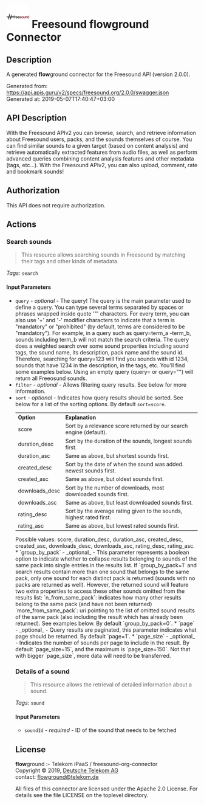 # ![LOGO](logo.png) Freesound **flow**ground Connector

## Description

A generated **flow**ground connector for the Freesound API (version 2.0.0).

Generated from: https://api.apis.guru/v2/specs/freesound.org/2.0.0/swagger.json<br/>
Generated at: 2019-05-07T17:40:47+03:00

## API Description

With the Freesound APIv2 you can browse, search, and retrieve information about Freesound users, packs, and the sounds themselves of course. You can find similar sounds to a given target (based on content analysis) and retrieve automatically extracted features from audio files, as well as perform advanced queries combining content analysis features and other metadata (tags, etc...). With the Freesound APIv2, you can also upload, comment, rate and bookmark sounds!

## Authorization

This API does not require authorization.

## Actions

### Search sounds

> This resource allows searching sounds in Freesound by matching their tags and other kinds of metadata.

*Tags:* `search`

#### Input Parameters
* `query` - _optional_ - The query! The query is the main parameter used to define a query. You can type several terms separated by spaces or phrases wrapped inside quote '"' characters. For every term, you can also use '+' and '-' modifier characters to indicate that a term is "mandatory" or "prohibited" (by default, terms are considered to be "mandatory"). For example, in a query such as query=term_a -term_b, sounds including term_b will not match the search criteria. The query does a weighted search over some sound properties including sound tags, the sound name, its description, pack name and the sound id. Therefore, searching for query=123 will find you sounds with id 1234, sounds that have 1234 in the description, in the tags, etc. You'll find some examples below. Using an empty query (query= or query="") will return all Freeosund sounds.
* `filter` - _optional_ - Allows filtering query results. See below for more information.
* `sort` - _optional_ - Indicates how query results should be sorted. See below for a list of the sorting options. By default `sort=score`. <p> <table>
  <tr>
    <th>Option</th>
    <th>Explanation</th>
  </tr>
  <tr>
    <td>score</td>
    <td>Sort by a relevance score returned by our search engine (default).</td>
  </tr>
  <tr>
    <td>duration_desc
    <td>Sort by the duration of the sounds, longest sounds first.
  </tr>
  <tr>
    <td>duration_asc
    <td>Same as above, but shortest sounds first.
  </tr>
  <tr>
    <td>created_desc
    <td>Sort by the date of when the sound was added. newest sounds first.
  </tr>
  <tr>
    <td>created_asc
    <td>Same as above, but oldest sounds first.
  </tr>
  <tr>
    <td>downloads_desc
    <td>Sort by the number of downloads, most downloaded sounds first.
  </tr>
  <tr>
    <td>downloads_asc
    <td>Same as above, but least downloaded sounds first.
  </tr>
  <tr>
    <td>rating_desc
    <td>Sort by the average rating given to the sounds, highest rated first.
  </tr>
  <tr>
    <td>rating_asc
    <td>Same as above, but lowest rated sounds first.
  </tr>
</table> </p>
    Possible values: score, duration_desc, duration_asc, created_desc, created_asc, downloads_desc, downloads_asc, rating_desc, rating_asc.
* `group_by_pack` - _optional_ - This parameter represents a boolean option to indicate whether to collapse results belonging to sounds of the same pack into single entries in the results list. If `group_by_pack=1` and search results contain more than one sound that belongs to the same pack, only one sound for each distinct pack is returned (sounds with no packs are returned as well). However, the returned sound will feature two extra properties to access these other sounds omitted from the results list: `n_from_same_pack`: indicates how many other results belong to the same pack (and have not been returned) `more_from_same_pack`: uri pointing to the list of omitted sound results of the same pack (also including the result which has already been returned). See examples below. By default `group_by_pack=0`.
* `page` - _optional_ - Query results are paginated, this parameter indicates what page should be returned. By default `page=1`.
* `page_size` - _optional_ - Indicates the number of sounds per page to include in the result. By default `page_size=15`, and the maximum is `page_size=150`. Not that with bigger `page_size`, more data will need to be transferred.

### Details of a sound

> This resource allows the retrieval of detailed information about a sound.

*Tags:* `sound`

#### Input Parameters
* `soundId` - _required_ - ID of the sound that needs to be fetched

## License

**flow**ground :- Telekom iPaaS / freesound-org-connector<br/>
Copyright © 2019, [Deutsche Telekom AG](https://www.telekom.de)<br/>
contact: flowground@telekom.de

All files of this connector are licensed under the Apache 2.0 License. For details
see the file LICENSE on the toplevel directory.
